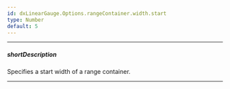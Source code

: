 ```yaml
---
id: dxLinearGauge.Options.rangeContainer.width.start
type: Number
default: 5
---
```

---
##### shortDescription
Specifies a start width of a range container.

---
